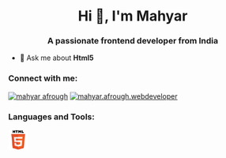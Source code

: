 <h1 align="center">Hi 👋, I'm Mahyar</h1>
<h3 align="center">A passionate frontend developer from India</h3>

- 💬 Ask me about **Html5**

<h3 align="left">Connect with me:</h3>
<p align="left">
<a href="https://linkedin.com/in/mahyar afrough" target="blank"><img align="center" src="https://raw.githubusercontent.com/rahuldkjain/github-profile-readme-generator/master/src/images/icons/Social/linked-in-alt.svg" alt="mahyar afrough" height="30" width="40" /></a>
<a href="https://instagram.com/mahyar.afrough.webdeveloper" target="blank"><img align="center" src="https://raw.githubusercontent.com/rahuldkjain/github-profile-readme-generator/master/src/images/icons/Social/instagram.svg" alt="mahyar.afrough.webdeveloper" height="30" width="40" /></a>
</p>

<h3 align="left">Languages and Tools:</h3>
<p align="left"> <a href="https://www.w3.org/html/" target="_blank" rel="noreferrer"> <img src="https://raw.githubusercontent.com/devicons/devicon/master/icons/html5/html5-original-wordmark.svg" alt="html5" width="40" height="40"/> </a> </p>
